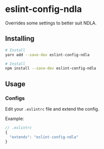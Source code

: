 # eslint-config-ndla

Overrides some settings to better suit NDLA.

## Installing

```bash
# Install
yarn add --save-dev eslint-config-ndla
```

```bash
# Install
npm install --save-dev eslint-config-ndla
```

## Usage

### Configs

Edit your `.eslintrc` file and extend the config.

Example:

```javascript
// .eslintrc
{
  "extends": "eslint-config-ndla"
}
```
